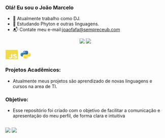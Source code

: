 ### Olá! Eu sou o João Marcelo 

- 🎵 Atualmente trabalho como DJ.
- 🌱 Estudando Phyton e outras linguagens.
- 📬 Contate meu e-mail:joaofafa@sempreceub.com

<div align="center">
  <img height="180cm" src="https://github-readme-stats.vercel.app/api?username=joaofafa&show_icons=true&theme=chartreuse-dark"/>
  <img height="180cm" src="https://github-readme-stats.vercel.app/api/top-langs/?username=joaofafa&layout=compact&langs_count=16&theme=chartreuse-dark"/>
</div>


<div style="display: inline_block"><br>
  <img align="center" alt="João-Js" height="30" width="40" src="https://raw.githubusercontent.com/devicons/devicon/master/icons/javascript/javascript-plain.svg">
  <img align="center" alt="João-Python" height="30" width="40" src="https://raw.githubusercontent.com/devicons/devicon/master/icons/python/python-original.svg">
  
  
 
  ### Projetos Acadêmicos:
  - Atualmente meus projetos são aprendizado de novas linguagens e cursos na area de TI.

### Objetivo:
- Esse repositório foi criado com o objetivo de facilitar a comunicação e apresentação do meu perfil, de forma clara e intuitiva
  ##
 
<div> 
   
  <a href = "joaofafa@sempreceub.com"><img src="https://img.shields.io/badge/-Gmail-%23333?style=for-the-badge&logo=gmail&logoColor=white" target="_blank"></a>
  <a href="https://www.linkedin.com/in/joao-marcelo-0491a2359/" target="_blank"><img src="https://img.shields.io/badge/-LinkedIn-%230077B5?style=for-the-badge&logo=linkedin&logoColor=white" target="_blank"></a> 
  
</div>
